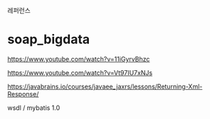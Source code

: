 

레퍼런스

# soap_bigdata

https://www.youtube.com/watch?v=11iGyrvBhzc

https://www.youtube.com/watch?v=Vt97IU7xNJs

https://javabrains.io/courses/javaee_jaxrs/lessons/Returning-Xml-Response/

wsdl / mybatis 1.0
